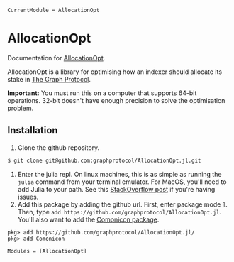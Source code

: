 ```@meta
CurrentModule = AllocationOpt
```

# AllocationOpt

Documentation for [AllocationOpt](https://github.com/graphprotocol/AllocationOpt.jl).

AllocationOpt is a library for optimising how an indexer should allocate its stake in [The Graph Protocol](https://thegraph.com/en/).

**Important:** You must run this on a computer that supports 64-bit operations. 32-bit doesn't have enough precision to solve the optimisation problem.

## Installation

1. Clone the github repository.

```bash
$ git clone git@github.com:graphprotocol/AllocationOpt.jl.git
```

1. Enter the julia repl. On linux machines, this is as simple as running the `julia` command from your terminal emulator. For MacOS, you'll need to add Julia to your path. See this [StackOverflow post](https://stackoverflow.com/questions/72123620/permission-denied-when-i-am-trying-to-add-julia-to-path-in-macos/72308646#72308646) if you're having issues.
2. Add this package by adding the github url. First, enter package mode `]`. Then, type `add https://github.com/graphprotocol/AllocationOpt.jl`. You'll also want to add the [Comonicon package](https://github.com/comonicon/Comonicon.jl).

```julia-repl
pkg> add https://github.com/graphprotocol/AllocationOpt.jl/
pkg> add Comonicon
```

```@autodocs
Modules = [AllocationOpt]
```
